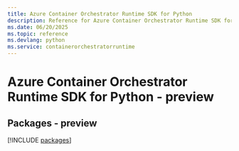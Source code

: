 ```yaml
---
title: Azure Container Orchestrator Runtime SDK for Python
description: Reference for Azure Container Orchestrator Runtime SDK for Python
ms.date: 06/20/2025
ms.topic: reference
ms.devlang: python
ms.service: containerorchestratorruntime
---
```

# Azure Container Orchestrator Runtime SDK for Python - preview
## Packages - preview
[!INCLUDE [packages](container-orchestrator-runtime-index.md)]
